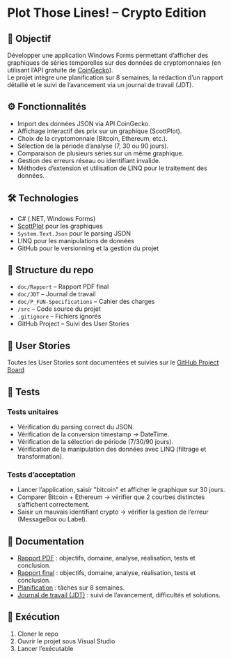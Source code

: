 # Plot Those Lines! – Crypto Edition

## 🎯 Objectif

Développer une application Windows Forms permettant d’afficher des graphiques
de séries temporelles sur des données de cryptomonnaies
(en utilisant l’API gratuite de [CoinGecko](https://www.coingecko.com/en/api)).  
Le projet intègre une planification sur 8 semaines, la rédaction d’un rapport détaillé
et le suivi de l’avancement via un journal de travail (JDT).

## ⚙️ Fonctionnalités

- Import des données JSON via API CoinGecko.
- Affichage interactif des prix sur un graphique (ScottPlot).
- Choix de la cryptomonnaie (Bitcoin, Ethereum, etc.).
- Sélection de la période d’analyse (7, 30 ou 90 jours).
- Comparaison de plusieurs séries sur un même graphique.
- Gestion des erreurs réseau ou identifiant invalide.
- Méthodes d’extension et utilisation de LINQ pour le traitement des données.

## 🛠️ Technologies

- C# (.NET, Windows Forms)
- [ScottPlot](https://scottplot.net/) pour les graphiques
- `System.Text.Json` pour le parsing JSON
- LINQ pour les manipulations de données
- GitHub pour le versionning et la gestion du projet

## 📂 Structure du repo

- `doc/Rapport` – Rapport PDF final
- `doc/JDT` – Journal de travail
- `doc/P_FUN-Specifications` – Cahier des charges
- `/src` – Code source du projet
- `.gitignore` – Fichiers ignorés
- GitHub Project – Suivi des User Stories

## 📑 User Stories

Toutes les User Stories sont documentées et suivies sur le [GitHub Project Board](https://github.com/users/Josefnademo/projects/5)

## 🧪 Tests

### Tests unitaires

- Vérification du parsing correct du JSON.
- Vérification de la conversion timestamp → DateTime.
- Vérification de la sélection de période (7/30/90 jours).
- Vérification de la manipulation des données avec LINQ (filtrage et transformation).

### Tests d’acceptation

- Lancer l’application, saisir "bitcoin" et afficher le graphique sur 30 jours.
- Comparer Bitcoin + Ethereum → vérifier que 2 courbes distinctes s’affichent correctement.
- Saisir un mauvais identifiant crypto → vérifier la gestion de l’erreur (MessageBox ou Label).

## 📝 Documentation
- [Rapport PDF]() : objectifs, domaine, analyse, réalisation, tests et conclusion.
- [Rapport final](https://github.com/Josefnademo/Plot_those_lines/blob/main/doc/Rapport.md) : objectifs, domaine, analyse, réalisation, tests et conclusion.
- [Planification](https://github.com/Josefnademo/Plot_those_lines/blob/main/doc/Planification.md) : tâches sur 8 semaines.
- [Journal de travail (JDT)](https://github.com/Josefnademo/Plot_those_lines/blob/main/doc/Journal-de-Travail_NademoYosef.xlsx) : suivi de l’avancement, difficultés et solutions.

## 🚀 Exécution

1. Cloner le repo
2. Ouvrir le projet sous Visual Studio
3. Lancer l’exécutable
